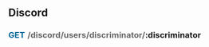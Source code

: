 <style>
    .http-method {
        font-weight: bold;
        margin-right: 5px;
        color: #006699
    }
    .http-url {
        color: #666666
    }
</style>

## Discord
### <span class="http-method">GET</span><span class="http-url">/discord/users/discriminator/</span><span class="http-url-i">:discriminator</span>
